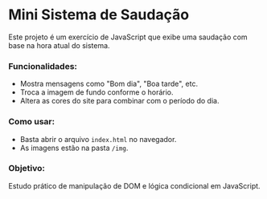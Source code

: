 # Mini Sistema de Saudação

Este projeto é um exercício de JavaScript que exibe uma saudação com base na hora atual do sistema.

### Funcionalidades:
- Mostra mensagens como "Bom dia", "Boa tarde", etc.
- Troca a imagem de fundo conforme o horário.
- Altera as cores do site para combinar com o período do dia.

### Como usar:
- Basta abrir o arquivo `index.html` no navegador.
- As imagens estão na pasta `/img`.

### Objetivo:
Estudo prático de manipulação de DOM e lógica condicional em JavaScript.
